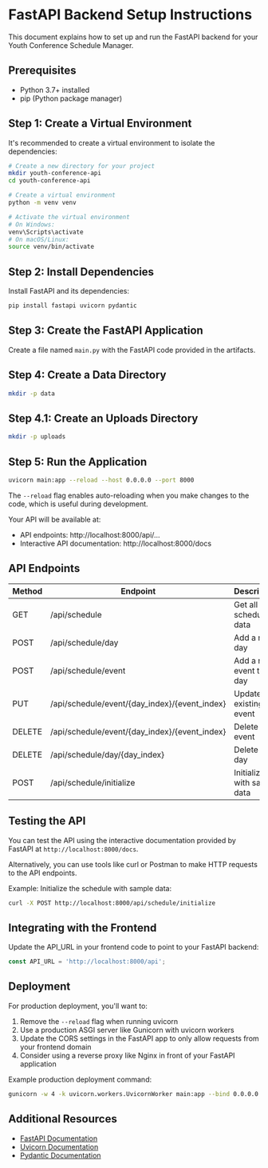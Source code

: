 # FastAPI Backend Setup Instructions

This document explains how to set up and run the FastAPI backend for your Youth Conference Schedule Manager.

## Prerequisites

- Python 3.7+ installed
- pip (Python package manager)

## Step 1: Create a Virtual Environment

It's recommended to create a virtual environment to isolate the dependencies:

```bash
# Create a new directory for your project
mkdir youth-conference-api
cd youth-conference-api

# Create a virtual environment
python -m venv venv

# Activate the virtual environment
# On Windows:
venv\Scripts\activate
# On macOS/Linux:
source venv/bin/activate
```

## Step 2: Install Dependencies

Install FastAPI and its dependencies:

```bash
pip install fastapi uvicorn pydantic
```

## Step 3: Create the FastAPI Application

Create a file named `main.py` with the FastAPI code provided in the artifacts.

## Step 4: Create a Data Directory

```bash
mkdir -p data
```

## Step 4.1: Create an Uploads Directory

```bash
mkdir -p uploads
```

## Step 5: Run the Application

```bash
uvicorn main:app --reload --host 0.0.0.0 --port 8000
```

The `--reload` flag enables auto-reloading when you make changes to the code, which is useful during development.

Your API will be available at:
- API endpoints: http://localhost:8000/api/...
- Interactive API documentation: http://localhost:8000/docs

## API Endpoints

| Method | Endpoint                            | Description                     |
|--------|-------------------------------------|---------------------------------|
| GET    | /api/schedule                       | Get all schedule data           |
| POST   | /api/schedule/day                   | Add a new day                   |
| POST   | /api/schedule/event                 | Add a new event to a day        |
| PUT    | /api/schedule/event/{day_index}/{event_index} | Update an existing event  |
| DELETE | /api/schedule/event/{day_index}/{event_index} | Delete an event           |
| DELETE | /api/schedule/day/{day_index}       | Delete a day                    |
| POST   | /api/schedule/initialize            | Initialize with sample data     |

## Testing the API

You can test the API using the interactive documentation provided by FastAPI at `http://localhost:8000/docs`.

Alternatively, you can use tools like curl or Postman to make HTTP requests to the API endpoints.

Example: Initialize the schedule with sample data:

```bash
curl -X POST http://localhost:8000/api/schedule/initialize
```

## Integrating with the Frontend

Update the API_URL in your frontend code to point to your FastAPI backend:

```javascript
const API_URL = 'http://localhost:8000/api';
```

## Deployment

For production deployment, you'll want to:

1. Remove the `--reload` flag when running uvicorn
2. Use a production ASGI server like Gunicorn with uvicorn workers
3. Update the CORS settings in the FastAPI app to only allow requests from your frontend domain
4. Consider using a reverse proxy like Nginx in front of your FastAPI application

Example production deployment command:

```bash
gunicorn -w 4 -k uvicorn.workers.UvicornWorker main:app --bind 0.0.0.0:8000
```

## Additional Resources

- [FastAPI Documentation](https://fastapi.tiangolo.com/)
- [Uvicorn Documentation](https://www.uvicorn.org/)
- [Pydantic Documentation](https://pydantic-docs.helpmanual.io/)
